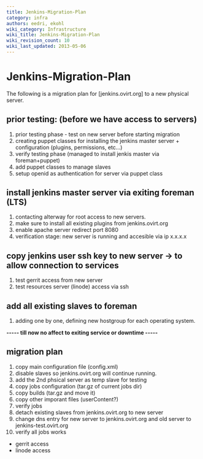 ```yaml
---
title: Jenkins-Migration-Plan
category: infra
authors: eedri, ekohl
wiki_category: Infrastructure
wiki_title: Jenkins-Migration-Plan
wiki_revision_count: 10
wiki_last_updated: 2013-05-06
---
```


# Jenkins-Migration-Plan

The following is a migration plan for [jenkins.ovirt.org] to a new physical server.

## prior testing: (before we have access to servers)

1.  prior testing phase - test on new server before starting migration
2.  creating puppet classes for installing the jenkins master server + configuration (plugins, permissions, etc...)
3.  verify testing phase (managed to install jenkis master via foreman+puppet)
4.  add puppet classes to manage slaves
5.  setup openid as authentication for server via puppet class

## install jenkins master server via exiting foreman (LTS)

1.  contacting alterway for root access to new servers.
2.  make sure to install all existing plugins from jenkins.ovirt.org
3.  enable apache server redirect port 8080
4.  verification stage: new server is running and accesible via ip x.x.x.x

## copy jenkins user ssh key to new server -> to allow connection to services

1.  test gerrit access from new server
2.  test resources server (linode) access via ssh

## add all existing slaves to foreman

1.  adding one by one, defining new hostgroup for each operating system.

**----- till now no affect to exiting service or downtime -----**

## migration plan

1.  copy main configuration file (config.xml)
2.  disable slaves so jenkins.ovirt.org will continue running.
3.  add the 2nd phsical server as temp slave for testing
4.  copy jobs configuration (tar.gz of current jobs dir)
5.  copy builds (tar.gz and move it)
6.  copy other imporant files (userContent?)
7.  verify jobs
8.  detach existing slaves from jenkins.ovirt.org to new server
9.  change dns entry for new server to jenkins.ovirt.org and old server to jenkins-test.ovirt.org
10. verify all jobs works

*   gerrit access
*   linode access
